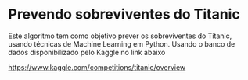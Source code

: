 # Prevendo sobreviventes do Titanic

Este algoritmo tem como objetivo prever os sobreviventes do Titanic, usando técnicas de Machine Learning em Python. Usando o banco de dados disponibilizado pelo Kaggle no link abaixo

https://www.kaggle.com/competitions/titanic/overview
